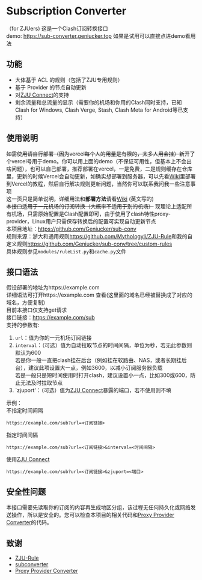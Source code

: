 # Subscription Converter
（for ZJUers)
这是一个Clash订阅转换接口  
demo: <https://sub-converter.geniucker.top>
如果是试用可以直接点进demo看用法  
## 功能
- 大体基于 ACL 的规则（包括了ZJU专用规则）  
- 基于 Provider 的节点自动更新  
- 对[ZJU Connect](https://github.com/Mythologyli/ZJU-Connect/)的支持  
- 剩余流量和总流量的显示（需要你的机场和你用的Clash同时支持，已知Clash for Windows, Clash Verge, Stash, Clash Meta for Android等已支持）  
## 使用说明
~~如需使用请自行部署（因为vercel每个人的用量是有限的，太多人用会挂）~~新开了个vercel号用于demo。你可以用上面的demo（不保证可用性，但基本上不会出啥问题），也可以自己部署，推荐部署在vercel，一是免费，二是规则缓存在仓库里，更新的时候Vercel会自动更新，如确实想部署到服务器，可以先看[Wiki](https://github.com/Geniucker/sub-conv/wiki)里部署到Vercel的教程，然后自行解决规则更新问题，当然你可以联系我问我一些注意事项  
这一页只是简单说明，详细用法和**部署方法**请看[Wiki](https://github.com/Geniucker/sub-conv/wiki) (英文写的)  
~~本接口适用于一元机场的订阅转换（大概率不适用于别的机场）~~ 现理论上适配所有机场，只需原始配置是Clash配置即可，由于使用了clash特性proxy-provider，Linux用户只需保存转换后的配置可实现自动更新节点<br>
本项目地址：<https://github.com/Geniucker/sub-conv><br>
规则来源：浙大和通用规则<https://github.com/Mythologyli/ZJU-Rule>和我的自定义规则<https://github.com/Geniucker/sub-conv/tree/custom-rules><br>
具体规则参见`modules/ruleList.py`和`cache.py`文件<br>

## 接口语法
假设部署的地址为https://example.com  
详细语法可打开https://example.com 查看(这里面的域名已经被替换成了对应的域名，方便复制)  
目前本接口仅支持get请求  
接口链接：https://example.com/sub  
支持的参数有:<br>
  1. `url`：值为你的一元机场订阅链接  
  2. `interval`：（可选）值为自动拉取节点的时间间隔，单位为秒，若无此参数则默认为600  
    若是你一般一直把clash挂在后台（例如挂在软路由、NAS，或者长期挂后台），建议此项设置大一点，例如3600，以减小订阅服务器负载  
    若是一般只是短时间使用时打开clash，建议设置小一点，比如300或600，防止无法及时拉取节点
  3. `zjuport'：（可选）值为[ZJU Connect](https://github.com/Mythologyli/ZJU-Connect/)暴露的端口，若不使用则不填

示例：  
不指定时间间隔<br>
```
https://example.com/sub?url=<订阅链接>
```
指定时间间隔<br>
```
https://example.com/sub?url=<订阅链接>&interval=<时间间隔>
```
使用[ZJU Connect](https://github.com/Mythologyli/ZJU-Connect/)<br>
```
https://example.com/sub?url=<订阅链接>&zjuport=<端口>
```

## 安全性问题
本接口需要先读取你的订阅的内容再生成地区分组，该过程无任何持久化或网络发送操作，所以是安全的。您可以检查本项目的相关代码和[Proxy Provider Converter](https://github.com/qier222/proxy-provider-converter)的代码。  

## 致谢
- [ZJU-Rule](https://github.com/Mythologyli/ZJU-Rule/)
- [subconverter](https://github.com/tindy2013/subconverter)
- [Proxy Provider Converter](https://github.com/qier222/proxy-provider-converter)
